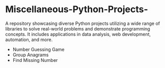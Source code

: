 # Miscellaneous-Python-Projects-
A repository showcasing diverse Python projects utilizing a wide range of libraries to solve real-world problems and demonstrate programming concepts. It includes applications in data analysis, web development, automation, and more.

- Number Guessing Game
- Group Anagrams
- Find Missing Number
